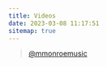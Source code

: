 ```yaml
---
title: Videos
date: 2023-03-08 11:17:51
sitemap: true
---
```


<blockquote class="tiktok-embed" cite="https://www.tiktok.com/@mmonroemusic" data-unique-id="mmonroemusic" data-embed-type="creator" style="max-width: 780px; min-width: 288px;" > <section> <a target="_blank" href="https://www.tiktok.com/@mmonroemusic?refer=creator_embed">@mmonroemusic</a> </section> </blockquote> <script async src="https://www.tiktok.com/embed.js"></script>

